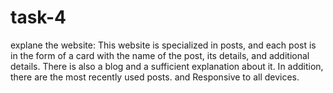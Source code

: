 # task-4
explane the website:
This website is specialized in posts, and each post is in the form of a card with the name of the post, its details, and additional details. There is also a blog and a sufficient explanation about it. In addition, there are the most recently used posts.
and Responsive to all devices.
